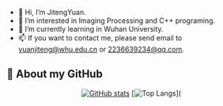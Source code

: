 - 👋 Hi, I’m JitengYuan.
- 👀 I’m interested in Imaging Processing and C++ programing.
- 🌱 I’m currently learning in Wuhan University.
- 📫 If you want to contact me, please send email to yuanjiteng@whu.edu.cn or 2236639234@qq.com.

## 🚀 About my GitHub

<div align="center">
<!-- Usage: https://github.com/anuraghazra/github-readme-stats/blob/master/docs/readme_cn.md -->

[![GitHub stats](https://github-readme-stats.vercel.app/api?username=yuanjiteng&show_icons=true&hide_border=true)](https://github.com/yuanjiteng)
[![Top Langs](https://github-readme-stats.vercel.app/api/top-langs/?username=yuanjiteng&layout=compact)](
